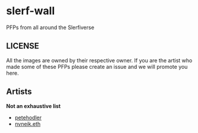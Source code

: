 # slerf-wall

PFPs from all around the Slerfiverse

## LICENSE

All the images are owned by their respective owner. If you are the artist who made some of these PFPs
please create an issue and we will promote you here. 

## Artists

**Not an exhaustive list**

- [petehodler](https://x.com/HodlerPete)
- [nvneik.eth](https://x.com/nvneik)
